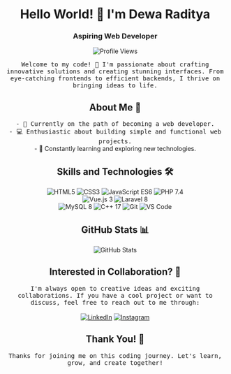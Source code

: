 <h1 align="center">Hello World! 👋 I'm Dewa Raditya</h1>
<h3 align="center">Aspiring Web Developer</h3>

<p align="center">
  <img src="https://komarev.com/ghpvc/?username=dewaraditya" alt="Profile Views" />
</p>

<p align="center">
  <samp>Welcome to my code! 🚀 I'm passionate about crafting innovative solutions and creating stunning interfaces. From eye-catching frontends to efficient backends, I thrive on bringing ideas to life.</samp>
</p>

<h2 align="center">About Me 🚀</h2>

<p align="center">
  <samp>- 🌱 Currently on the path of becoming a web developer.</samp><br>
  <samp>- 💻 Enthusiastic about building simple and functional web projects.</samp><br
  <samp>- 🚀 Constantly learning and exploring new technologies.</samp>
</p>

<h2 align="center">Skills and Technologies 🛠️</h2>

<p align="center">
  <img src="https://img.shields.io/badge/HTML-5-E44D26" alt="HTML5">
  <img src="https://img.shields.io/badge/CSS-3-1572B6" alt="CSS3">
  <img src="https://img.shields.io/badge/JavaScript-ES6-F7DF1E" alt="JavaScript ES6">
  <img src="https://img.shields.io/badge/PHP-7.4-777BB4" alt="PHP 7.4">
  <br>
  <img src="https://img.shields.io/badge/Vue.js-3-4FC08D" alt="Vue.js 3">
  <img src="https://img.shields.io/badge/Laravel-8-FF2D20" alt="Laravel 8">
  <br>
  <img src="https://img.shields.io/badge/MySQL-8-4479A1" alt="MySQL 8">
  <img src="https://img.shields.io/badge/C++-17-00599C" alt="C++ 17">
  <img src="https://img.shields.io/badge/Git-version%20control-F05032" alt="Git">
  <img src="https://img.shields.io/badge/VS%20Code-code%20editor-007ACC" alt="VS Code">
</p>

<h2 align="center">GitHub Stats 📊</h2>

<p align="center">
  <img src="https://github-readme-stats.vercel.app/api?username=dewaraditya&show_icons=true&count_private=true&hide=contribs,prs&theme=radical" alt="GitHub Stats">
</p>

<h2 align="center">Interested in Collaboration? 🤝</h2>

<p align="center">
  <samp>I'm always open to creative ideas and exciting collaborations. If you have a cool project or want to discuss, feel free to reach out to me through:</samp><br><br>
  <a href="www.linkedin.com/in/dewa-raditya-rochman-145892298"><img src="https://img.shields.io/badge/LinkedIn-connect%20with%20me-0077B5" alt="LinkedIn"></a>
  <a href="https://www.instagram.com/your_instagram_handle/"><img src="https://img.shields.io/badge/Instagram-follow%20me-E4405F" alt="Instagram"></a>
</p>

<h2 align="center">Thank You! 🙌</h2>

<p align="center">
  <samp>Thanks for joining me on this coding journey. Let's learn, grow, and create together!</samp>
</p>
